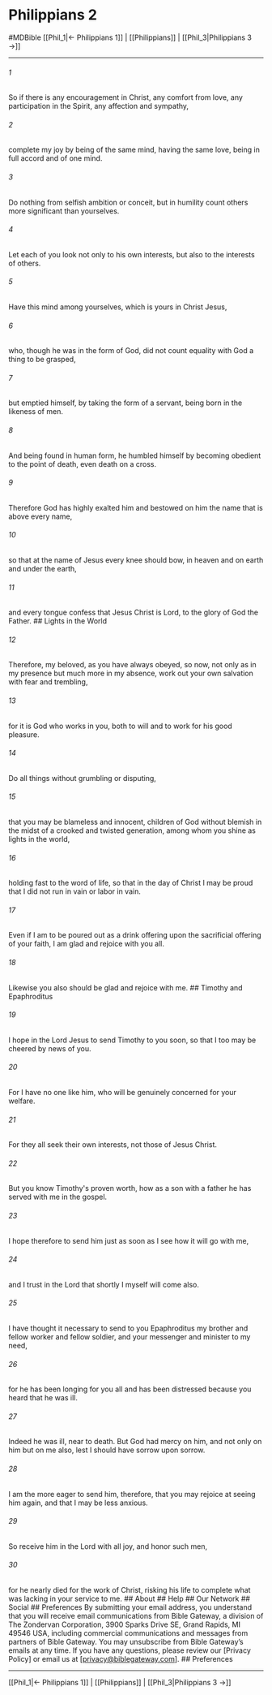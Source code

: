 # Philippians 2
#MDBible
[[Phil_1|← Philippians 1]] | [[Philippians]] | [[Phil_3|Philippians 3 →]]

***


###### 1 
So if there is any encouragement in Christ, any comfort from love, any participation in the Spirit, any affection and sympathy, 

###### 2 
complete my joy by being of the same mind, having the same love, being in full accord and of one mind. 

###### 3 
Do nothing from selfish ambition or conceit, but in humility count others more significant than yourselves. 

###### 4 
Let each of you look not only to his own interests, but also to the interests of others. 

###### 5 
Have this mind among yourselves, which is yours in Christ Jesus, 

###### 6 
who, though he was in the form of God, did not count equality with God a thing to be grasped, 

###### 7 
but emptied himself, by taking the form of a servant, being born in the likeness of men. 

###### 8 
And being found in human form, he humbled himself by becoming obedient to the point of death, even death on a cross. 

###### 9 
Therefore God has highly exalted him and bestowed on him the name that is above every name, 

###### 10 
so that at the name of Jesus every knee should bow, in heaven and on earth and under the earth, 

###### 11 
and every tongue confess that Jesus Christ is Lord, to the glory of God the Father. ## Lights in the World 

###### 12 
Therefore, my beloved, as you have always obeyed, so now, not only as in my presence but much more in my absence, work out your own salvation with fear and trembling, 

###### 13 
for it is God who works in you, both to will and to work for his good pleasure. 

###### 14 
Do all things without grumbling or disputing, 

###### 15 
that you may be blameless and innocent, children of God without blemish in the midst of a crooked and twisted generation, among whom you shine as lights in the world, 

###### 16 
holding fast to the word of life, so that in the day of Christ I may be proud that I did not run in vain or labor in vain. 

###### 17 
Even if I am to be poured out as a drink offering upon the sacrificial offering of your faith, I am glad and rejoice with you all. 

###### 18 
Likewise you also should be glad and rejoice with me. ## Timothy and Epaphroditus 

###### 19 
I hope in the Lord Jesus to send Timothy to you soon, so that I too may be cheered by news of you. 

###### 20 
For I have no one like him, who will be genuinely concerned for your welfare. 

###### 21 
For they all seek their own interests, not those of Jesus Christ. 

###### 22 
But you know Timothy's proven worth, how as a son with a father he has served with me in the gospel. 

###### 23 
I hope therefore to send him just as soon as I see how it will go with me, 

###### 24 
and I trust in the Lord that shortly I myself will come also. 

###### 25 
I have thought it necessary to send to you Epaphroditus my brother and fellow worker and fellow soldier, and your messenger and minister to my need, 

###### 26 
for he has been longing for you all and has been distressed because you heard that he was ill. 

###### 27 
Indeed he was ill, near to death. But God had mercy on him, and not only on him but on me also, lest I should have sorrow upon sorrow. 

###### 28 
I am the more eager to send him, therefore, that you may rejoice at seeing him again, and that I may be less anxious. 

###### 29 
So receive him in the Lord with all joy, and honor such men, 

###### 30 
for he nearly died for the work of Christ, risking his life to complete what was lacking in your service to me. ## About ## Help ## Our Network ## Social ## Preferences By submitting your email address, you understand that you will receive email communications from Bible Gateway, a division of The Zondervan Corporation, 3900 Sparks Drive SE, Grand Rapids, MI 49546 USA, including commercial communications and messages from partners of Bible Gateway. You may unsubscribe from Bible Gateway&rsquo;s emails at any time. If you have any questions, please review our [Privacy Policy] or email us at [privacy@biblegateway.com]. ## Preferences

***

[[Phil_1|← Philippians 1]] | [[Philippians]] | [[Phil_3|Philippians 3 →]]
